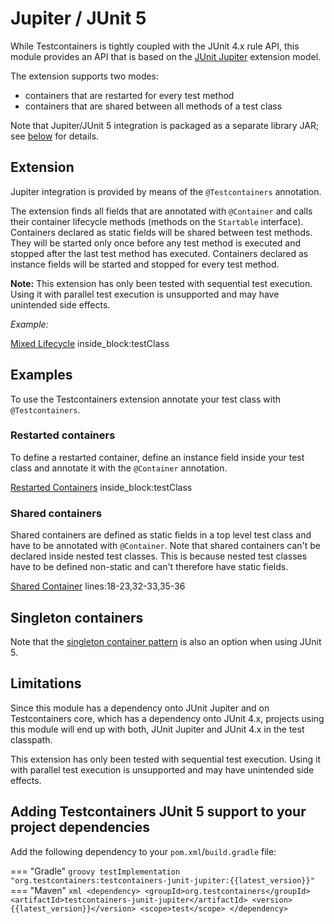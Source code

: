 # Jupiter / JUnit 5

While Testcontainers is tightly coupled with the JUnit 4.x rule API, this module provides
an API that is based on the [JUnit Jupiter](https://junit.org/junit5/) extension model.

The extension supports two modes:

- containers that are restarted for every test method
- containers that are shared between all methods of a test class

Note that Jupiter/JUnit 5 integration is packaged as a separate library JAR; see [below](#adding-testcontainers-junit-5-support-to-your-project-dependencies) for details.

## Extension

Jupiter integration is provided by means of the `@Testcontainers` annotation.
  
The extension finds all fields that are annotated with `@Container` and calls their container lifecycle 
methods (methods on the `Startable` interface). Containers declared as static fields will be shared between test 
methods. They will be started only once before any test method is executed and stopped after the last test method has 
executed. Containers declared as instance fields will be started and stopped for every test method.
  
**Note:** This extension has only been tested with sequential test execution. Using it with parallel test execution is 
unsupported and may have unintended side effects.
  
*Example:*
<!--codeinclude-->
[Mixed Lifecycle](../../modules/junit-jupiter/src/test/java/org/testcontainers/junit/jupiter/MixedLifecycleTests.java) inside_block:testClass
<!--/codeinclude-->

## Examples

To use the Testcontainers extension annotate your test class with `@Testcontainers`.

### Restarted containers

To define a restarted container, define an instance field inside your test class and annotate it with
the `@Container` annotation.

<!--codeinclude-->
[Restarted Containers](../../modules/junit-jupiter/src/test/java/org/testcontainers/junit/jupiter/TestcontainersNestedRestartedContainerTests.java) inside_block:testClass
<!--/codeinclude-->


### Shared containers

Shared containers are defined as static fields in a top level test class and have to be annotated with `@Container`.
Note that shared containers can't be declared inside nested test classes.
This is because nested test classes have to be defined non-static and can't therefore have static fields.

<!--codeinclude-->
[Shared Container](../../modules/junit-jupiter/src/test/java/org/testcontainers/junit/jupiter/MixedLifecycleTests.java) lines:18-23,32-33,35-36
<!--/codeinclude-->

## Singleton containers

Note that the [singleton container pattern](manual_lifecycle_control.md#singleton-containers) is also an option when
using JUnit 5.

## Limitations

Since this module has a dependency onto JUnit Jupiter and on Testcontainers core, which
has a dependency onto JUnit 4.x, projects using this module will end up with both, JUnit Jupiter
and JUnit 4.x in the test classpath.

This extension has only been tested with sequential test execution. Using it with parallel test execution is unsupported and may have unintended side effects.

## Adding Testcontainers JUnit 5 support to your project dependencies

Add the following dependency to your `pom.xml`/`build.gradle` file:

=== "Gradle"
    ```groovy
    testImplementation "org.testcontainers:testcontainers-junit-jupiter:{{latest_version}}"
    ```
=== "Maven"
    ```xml
    <dependency>
        <groupId>org.testcontainers</groupId>
        <artifactId>testcontainers-junit-jupiter</artifactId>
        <version>{{latest_version}}</version>
        <scope>test</scope>
    </dependency>
    ```
